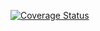 [![Coverage Status](https://coveralls.io/repos/github/philihp/hathora-et-labora/badge.svg?branch=main)](https://coveralls.io/github/philihp/hathora-et-labora?branch=main)
